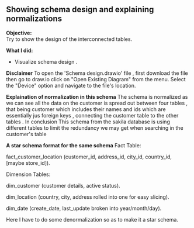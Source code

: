 ## Showing schema design and explaining normalizations

**Objective:**  
Try to show the design of the interconnected tables.  

**What I did:**  
- Visualize schema design .  

**Disclaimer**
To open the 'Schema design.drawio' file , first download the file then go to draw.io click on "Open Existing Diagram" from the menu.
Select the "Device" option and navigate to the file's location.

**Explaination of normalization in this schema**
The schema is normalized as we can see all the data on the customer is spread out between four tables , that being customer which includes their names and ids
which are essentially jus foreign keys , connecting the customer table to the other tables . 
In conclusion This schema from the sakila database is using different tables to limit the redundancy we may get when searching in the customer's table

**A star schema format for the same schema**
Fact Table:

fact_customer_location (customer_id, address_id, city_id, country_id, [maybe store_id]).

Dimension Tables:

dim_customer (customer details, active status).

dim_location (country, city, address rolled into one for easy slicing).

dim_date (create_date, last_update broken into year/month/day).

Here I have to do some denormalization so as to make it a star schema.